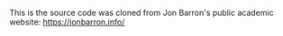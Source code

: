 This is the source code was cloned from Jon Barron's public academic website: https://jonbarron.info/
